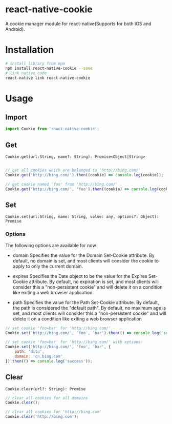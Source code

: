 # react-native-cookie

A cookie manager module for react-native(Supports for both iOS and Android).

# Installation

```bash
# install library from npm
npm install react-native-cookie --save
# link native code
react-native link react-native-cookie
```

# Usage

## Import

```javascript
import Cookie from 'react-native-cookie';
```

## Get

`Cookie.get(url:String, name?: String): Promise<Object|String>`

```javascript

// get all cookies which are belonged to 'http://bing.com/'
Cookie.get('http://bing.com/').then((cookie) => console.log(cookie));

// get cookie named 'foo' from 'http://bing.com/'
Cookie.get('http://bing.com/', 'foo').then((cookie) => console.log(cookie));

```

## Set

`Cookie.set(url:String, name: String, value: any, options?: Object): Promise`

### Options
The following options are available for now

* domain
Specifies the value for the Domain Set-Cookie attribute. By default, no domain is set, and most clients will consider the cookie to apply to only the current domain.

* expires
Specifies the Date object to be the value for the Expires Set-Cookie attribute. By default, no expiration is set, and most clients will consider this a "non-persistent cookie" and will delete it on a condition like exiting a web browser application.

* path
Specifies the value for the Path Set-Cookie attribute. By default, the path is considered the "default path". By default, no maximum age is set, and most clients will consider this a "non-persistent cookie" and will delete it on a condition like exiting a web browser application

```javascript
// set cookie 'foo=bar' for 'http://bing.com/'
Cookie.set('http://bing.com/', 'foo', 'bar').then(() => console.log('success'));

// set cookie 'foo=bar' for 'http://bing.com/' with options:
Cookie.set('http://bing.com/', 'foo', 'bar', {
    path: 'ditu',
    domain: 'cn.bing.com'
}).then(() => console.log('success'));

```

## Clear

`Cookie.clear(url?: String): Promise`

```javascript
// clear all cookies for all domains
Cookie.clear();

// clear all cookies for 'http://bing.com'
Cookie.clear('http://bing.com');
```
